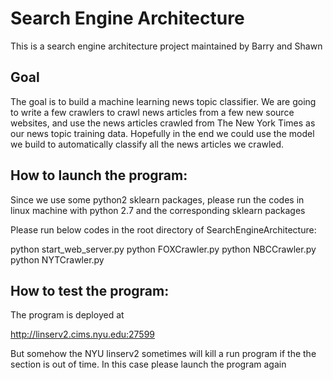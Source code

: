 # Search Engine Architecture

This is a search engine architecture project maintained by Barry and Shawn

## Goal

The goal is to build a machine learning news topic classifier. We are going to write a few crawlers to crawl news articles from a few new source websites, and use the news articles crawled from The New York Times as our news topic training data. Hopefully in the end we could use the model we build to automatically classify all the news articles we crawled.


## How to launch the program:

Since we use some python2 sklearn packages, please run the codes in linux machine with python 2.7 and the corresponding sklearn packages

Please run below codes in the root directory of SearchEngineArchitecture:

python start_web_server.py
python FOXCrawler.py
python NBCCrawler.py
python NYTCrawler.py

## How to test the program:

The program is deployed at

http://linserv2.cims.nyu.edu:27599

But somehow the NYU linserv2 sometimes will kill a run program if the the section is out of time.
In this case please launch the program again

